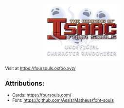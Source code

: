 <p align="center">
  <img src="src/assets/imgs/logo_light.png" style="width: 50%" alt="Four Souls Unofficial Character Randomiser">
</p>

Visit at https://foursouls.oxfoo.xyz/


## Attributions:
* Cards: https://foursouls.com/
* Font: https://github.com/AssisrMatheus/font-souls
